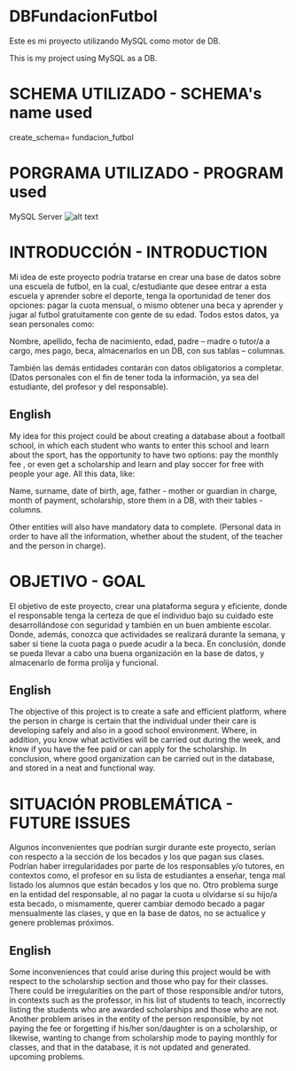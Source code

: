 # DBFundacionFutbol

Este es mi proyecto utilizando MySQL como motor de DB. 

This is my project using MySQL as a DB. 

# SCHEMA UTILIZADO - SCHEMA's name used
create_schema= fundacion_futbol

# PORGRAMA UTILIZADO - PROGRAM used
MySQL Server ![alt text]([http://url/to/img.png](https://proyectoa.com/wp-content/uploads/2008/09/mysql.jpg))


# INTRODUCCIÓN - INTRODUCTION

Mi idea de este proyecto podría tratarse en crear una base de datos sobre una escuela de futbol, en la cual, c/estudiante que desee entrar a esta escuela y aprender sobre el deporte, tenga la oportunidad de tener dos opciones: pagar la cuota mensual, o mismo obtener una beca y aprender y jugar al futbol gratuitamente con gente de su edad. Todos estos datos, ya sean personales como:

Nombre, apellido, fecha de nacimiento, edad, padre – madre o tutor/a a cargo, mes pago, beca, almacenarlos en un DB, con sus tablas – columnas. 

También las demás entidades contarán con datos obligatorios a completar. (Datos personales con el fin de tener toda la información, ya sea del estudiante, del profesor y del responsable).

## English
My idea for this project could be about creating a database about a football school, in which each student who wants to enter this school and learn about the sport, has the opportunity to have two options: pay the monthly fee , or even get a scholarship and learn and play soccer for free with people your age.
All this data, like:

Name, surname, date of birth, age, father - mother or guardian in charge, month of payment, scholarship, store them in a DB, with their tables - columns.

Other entities will also have mandatory data to complete. (Personal data in order to have all the information, whether about the student,
of the teacher and the person in charge).

# OBJETIVO - GOAL

El objetivo de este proyecto, crear una plataforma segura y eficiente, donde el responsable tenga la certeza de que el individuo bajo su cuidado este desarrollándose con seguridad y también en un buen ambiente escolar. Donde, además, conozca que actividades se realizará durante la semana, y saber si tiene la cuota paga o puede acudir a la beca.
En conclusión, donde se pueda llevar a cabo una buena organización en la base de datos, y almacenarlo de forma prolija y funcional. 

## English
The objective of this project is to create a safe and efficient platform, where the person in charge is certain that the individual under their care is developing safely and also in a good school environment. Where, in addition, you know what activities will be carried out during the week, and know if you have the fee paid or can apply for the scholarship.
In conclusion, where good organization can be carried out in the database, and stored in a neat and functional way.

# SITUACIÓN PROBLEMÁTICA - FUTURE ISSUES

Algunos inconvenientes que podrían surgir durante este proyecto, serían con respecto a la sección de los becados y los que pagan sus clases. Podrían haber irregularidades por parte de los responsables y/o tutores, en contextos como, el profesor en su lista de estudiantes a enseñar, tenga mal listado los alumnos que están becados y los que no. Otro problema surge en la entidad del responsable, al no pagar la cuota u olvidarse si su hijo/a esta becado, o mismamente, querer cambiar demodo becado a pagar mensualmente las clases, y que en la base de datos, no se actualice y genere problemas próximos.

## English
Some inconveniences that could arise during this project would be with respect to the scholarship section and those who pay for their classes. There could be irregularities on the part of those responsible and/or tutors, in contexts such as the professor, in his list of students to teach, incorrectly listing the students who are awarded scholarships and those who are not.
Another problem arises in the entity of the person responsible, by not paying the fee or forgetting if his/her son/daughter is on a scholarship, or likewise, wanting to change from scholarship mode to paying monthly for classes, and that in the database, it is not updated and generated. upcoming problems.
